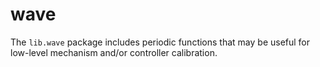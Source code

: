 # wave

The `lib.wave` package includes periodic functions that may be useful
for low-level mechanism and/or controller calibration.